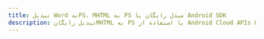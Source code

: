 ---title: تبدیل Word بهPS، MHTML به PS مبدل رایگان یا Android SDKdescription: تبدیل رایگانMHTML به PS با استفاده از Android Cloud APIs & SDK. همچنین اسناد Microsoft Word و OpenOffice را در Cloud ایجاد، ویرایش و رندر کنید.---